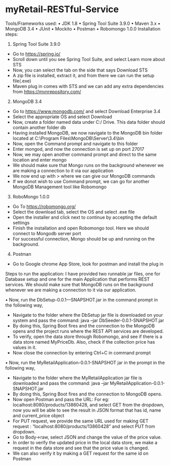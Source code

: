 # myRetail-RESTful-Service

Tools/Frameworks used:
•	JDK 1.8
•	Spring Tool Suite 3.9.0
•	Maven 3.x
•	MongoDB 3.4
•	JUnit
•	Mockito
•	Postman
•	Robomongo 1.0.0
Installation steps:
1.	Spring Tool Suite 3.9.0
-	Go to https://spring.io/
-	Scroll down until you see Spring Tool Suite, and select Learn more about STS
-	Now, you can select the tab on the side that says Download STS
-	A zip file is installed, extract it, and from there we can run the setup file(.exe)
-	Maven plug in comes with STS and we can add any extra dependencies from https://mvnrepository.com/

2.	MongoDB 3.4
-	Go to https://www.mongodb.com/ and select Download Enterprise 3.4
-	Select the appropriate OS and select Download
-	Now, create a folder named data under C:/ Drive. This data folder should contain another folder db
-	Having installed MongoDB, we now navigate to the MongoDB bin folder located at C:\Program Files\MongoDB\Server\3.4\bin
-	Now, open the Command prompt and navigate to this folder
-	Enter mongod, and now the connection is set up on port 27017
-	Now, we may open another command prompt and direct to the same location and enter mongo
-	We should make sure that Mongo runs on the background whenever we are making a connection to it via our application
-	We now end up with > where we can give our MongoDB commands
-	If we donot wish to use Command prompt, we can go for another MongoDB Management tool like Robomongo
3.	RoboMongo 1.0.0
-	Go To https://robomongo.org/
-	Select the download tab, select the OS and select .exe file
-	Open the installer and click next to continue by accepting the default settings
-	Finish the installation and open Robomongo tool. Here we should connect to Mongodb server port
-	For successful connection, Mongo should be up and running on the background.

4.	Postman
-	Go to Google chrome App Store, look for postman and install the plug in


Steps to run the application:
I have provided two runnable jar files, one for Database setup and one for the main Application that performs REST services.
We should make sure that MongoDB runs on the background whenever we are making a connection to it via our application.

•	Now, run the DbSetup-0.0.1—SNAPSHOT.jar in the command prompt in the following way,
-	Navigate to the folder where the DbSetup jar file is downloaded on your system and pass the command:
java –jar DbSeeder-0.0.1-SNAPSHOT.jar
-	By doing this, Spring Boot fires and the connection to the MongoDB opens and the project runs where the REST API services are developed.
-	To verify, open the data store through Robomongo, and see if there is a data store named MyPriceDb. Also, check if the collection price has values in it.
-	Now close the connection by entering Ctrl+C in command prompt

•	Now, run the MyRetailApplication-0.0.1-SNAPSHOT jar in the prompt in the following way,
-	Navigate to the folder where the MyRetailApplication jar file is downloaded and pass the command:
java –jar MyRetailApplication-0.0.1-SNAPSHOT.jar
-	By doing this,  Spring Boot fires and the connection to MongoDB opens.
-	Now open Postman and pass the URL: For eg: localhost:8080/products/13860428, and select GET from the dropdown, now you will be able to see the result in JSON format that has id, name and current_price object
-	For PUT request, we provide the same URL used for making GET request : “localhost:8080/products/13860428” and select PUT from dropdown.
-	Go to Body->raw, select JSON and change the value of the price value.
-	In order to verify the updated price in the local data store, we make a request in the data store and see that the price value is changed.
-	We can also verify it by making a GET request for the same id on Postman
